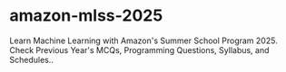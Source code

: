 # amazon-mlss-2025
Learn Machine Learning with Amazon's Summer School Program 2025. Check Previous Year's MCQs, Programming Questions, Syllabus, and Schedules..
